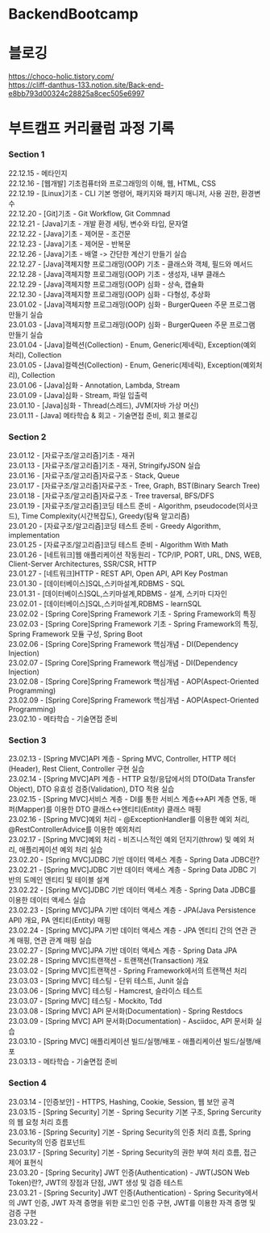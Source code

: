# BackendBootcamp

# 블로깅
https://choco-holic.tistory.com/  
https://cliff-danthus-133.notion.site/Back-end-e8bb793d00324c28825a8cec505e6997  


# 부트캠프 커리큘럼 과정 기록

### Section 1
22.12.15 - 메타인지  
22.12.16 - [웹개발] 기초컴퓨터와 프로그래밍의 이해, 웹, HTML, CSS  
22.12.19 - [Linux]기초 - CLI 기본 명령어, 패키지와 패키지 매니저, 사용 권한, 환경변수  
22.12.20 - [Git]기초 - Git Workflow, Git Commnad  
22.12.21 - [Java]기초 - 개발 환경 세팅, 변수와 타입, 문자열  
22.12.22 - [Java]기초 - 제어문 - 조건문  
22.12.23 - [Java]기초 - 제어문 - 반복문  
22.12.26 - [Java]기초 - 배열  -> 간단한 계산기 만들기 실습  
22.12.27 - [Java]객체지향 프로그래밍(OOP) 기초 - 클래스와 객체, 필드와 메서드  
22.12.28 - [Java]객체지향 프로그래밍(OOP) 기초 - 생성자, 내부 클래스  
22.12.29 - [Java]객체지향 프로그래밍(OOP) 심화 - 상속, 캡슐화  
22.12.30 - [Java]객체지향 프로그래밍(OOP) 심화 - 다형성, 추상화  
23.01.02 - [Java]객체지향 프로그래밍(OOP) 심화 - BurgerQueen 주문 프로그램 만들기 실습  
23.01.03 - [Java]객체지향 프로그래밍(OOP) 심화 - BurgerQueen 주문 프로그램 만들기 실습  
23.01.04 - [Java]컬렉션(Collection) - Enum, Generic(제네릭), Exception(예외처리), Collection  
23.01.05 - [Java]컬렉션(Collection) - Enum, Generic(제네릭), Exception(예외처리), Collection  
23.01.06 - [Java]심화 - Annotation, Lambda, Stream  
23.01.09 - [Java]심화 - Stream, 파일 입출력  
23.01.10 - [Java]심화 - Thread(스레드), JVM(자바 가상 머신)  
23.01.11 - [Java] 메타학습 & 회고 - 기술면접 준비, 회고 블로깅  

### Section 2
23.01.12 - [자료구조/알고리즘]기초 - 재귀  
23.01.13 - [자료구조/알고리즘]기초 - 재귀, StringifyJSON 실습  
23.01.16 - [자료구조/알고리즘]자료구조 - Stack, Queue  
23.01.17 - [자료구조/알고리즘]자료구조 - Tree, Graph, BST(Binary Search Tree)  
23.01.18 - [자료구조/알고리즘]자료구조 - Tree traversal, BFS/DFS  
23.01.19 - [자료구조/알고리즘]코딩 테스트 준비 - Algorithm, pseudocode(의사코드), Time Complexity(시간복잡도), Greedy(탐욕 알고리즘)  
23.01.20 - [자료구조/알고리즘]코딩 테스트 준비 - Greedy Algorithm, implementation  
23.01.25 - [자료구조/알고리즘]코딩 테스트 준비 - Algorithm With Math  
23.01.26 - [네트워크]웹 애플리케이션 작동원리 - TCP/IP, PORT, URL, DNS, WEB, Client-Server Architectures, SSR/CSR, HTTP  
23.01.27 - [네트워크]HTTP - REST API, Open API, API Key Postman  
23.01.30 - [데이터베이스]SQL,스키마설계,RDBMS - SQL  
23.01.31 - [데이터베이스]SQL,스키마설계,RDBMS - 설계, 스키마 디자인  
23.02.01 - [데이터베이스]SQL,스키마설계,RDBMS - learnSQL  
23.02.02 - [Spring Core]Spring Framework 기초 - Spring Framework의 특징  
23.02.03 - [Spring Core]Spring Framework 기초 - Spring Framework의 특징, Spring Framework 모듈 구성, Spring Boot  
23.02.06 - [Spring Core]Spring Framework 핵심개념 - DI(Dependency Injection)    
23.02.07 - [Spring Core]Spring Framework 핵심개념 - DI(Dependency Injection)  
23.02.08 - [Spring Core]Spring Framework 핵심개념 - AOP(Aspect-Oriented Programming)  
23.02.09 - [Spring Core]Spring Framework 핵심개념 - AOP(Aspect-Oriented Programming)  
23.02.10 - 메타학습 - 기술면접 준비 

### Section 3
23.02.13 - [Spring MVC]API 계층 - Spring MVC, Controller, HTTP 헤더(Header), Rest Client, Controller 구현 실습  
23.02.14 - [Spring MVC]API 계층 - HTTP 요청/응답에서의 DTO(Data Transfer Object), DTO 유효성 검증(Validation), DTO 적용 실습  
23.02.15 - [Spring MVC]서비스 계층 - DI를 통한 서비스 계층↔API 계층 연동, 매퍼(Mapper)를 이용한 DTO 클래스↔엔티티(Entity) 클래스 매핑  
23.02.16 - [Spring MVC]예외 처리 - @ExceptionHandler를 이용한 예외 처리, @RestControllerAdvice를 이용한 예외처리  
23.02.17 - [Spring MVC]예외 처리 - 비즈니스적인 예외 던지기(throw) 및 예외 처리, 애플리케이션 예외 처리 실습  
23.02.20 - [Spring MVC]JDBC 기반 데이터 액세스 계층 - Spring Data JDBC란?  
23.02.21 - [Spring MVC]JDBC 기반 데이터 액세스 계층 - Spring Data JDBC 기반의 도메인 엔티티 및 테이블 설계  
23.02.22 - [Spring MVC]JDBC 기반 데이터 액세스 계층 - Spring Data JDBC를 이용한 데이터 액세스 실습  
23.02.23 - [Spring MVC]JPA 기반 데이터 액세스 계층 - JPA(Java Persistence API) 개요, PA 엔티티(Entity) 매핑  
23.02.24 - [Spring MVC]JPA 기반 데이터 액세스 계층 - JPA 엔티티 간의 연관 관계 매핑, 연관 관계 매핑 실습  
23.02.27 - [Spring MVC]JPA 기반 데이터 액세스 계층 - Spring Data JPA  
23.02.28 - [Spring MVC]트랜잭션 - 트랜잭션(Transaction) 개요  
23.03.02 - [Spring MVC]트랜잭션 - Spring Framework에서의 트랜잭션 처리  
23.03.03 - [Spring MVC] 테스팅 - 단위 테스트, Junit 실습  
23.03.06 - [Spring MVC] 테스팅 - Hamcrest, 슬라이스 테스트  
23.03.07 - [Spring MVC] 테스팅 - Mockito, Tdd  
23.03.08 - [Spring MVC] API 문서화(Documentation) - Spring Restdocs  
23.03.09 - [Spring MVC] API 문서화(Documentation) - Asciidoc, API 문서화 실습  
23.03.10 - [Spring MVC] 애플리케이션 빌드/실행/배포 - 애플리케이션 빌드/실행/배포  
23.03.13 - 메타학습 - 기술면접 준비  

### Section 4
23.03.14 - [인증보안] - HTTPS, Hashing, Cookie, Session, 웹 보안 공격  
23.03.15 - [Spring Security] 기본 - Spring Security 기본 구조, Spring Sercurity의 웹 요청 처리 흐름  
23.03.16 - [Spring Security] 기본 - Spring Security의 인증 처리 흐름, Spring Security의 인증 컴포넌트  
23.03.17 - [Spring Security] 기본 - Spring Security의 권한 부여 처리 흐름, 접근 제어 표현식  
23.03.20 - [Spring Security] JWT 인증(Authentication) - JWT(JSON Web Token)란?, JWT의 장점과 단점, JWT 생성 및 검증 테스트  
23.03.21 - [Spring Security] JWT 인증(Authentication) - Spring Security에서의 JWT 인증, JWT 자격 증명을 위한 로그인 인증 구현, JWT를 이용한 자격 증명 및 검증 구현  
23.03.22 - 
